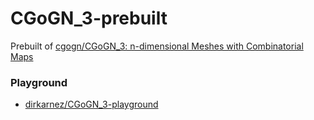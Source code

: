 CGoGN_3-prebuilt
================
Prebuilt of [cgogn/CGoGN_3: n-dimensional Meshes with Combinatorial Maps](https://github.com/cgogn/CGoGN_3)

### Playground
- [dirkarnez/CGoGN_3-playground](https://github.com/dirkarnez/CGoGN_3-playground)